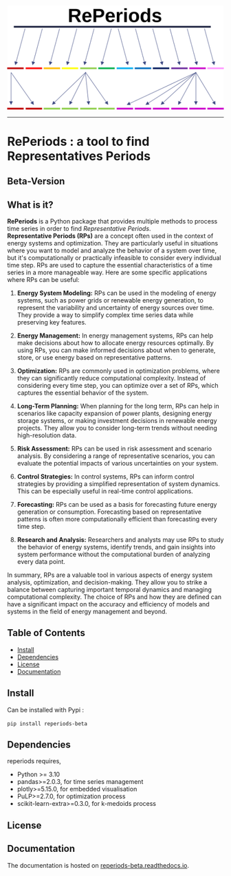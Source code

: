 <div align="center">
  <img src="https://raw.githubusercontent.com/RobinsonBeaucour/reperiods-beta/beta/docs/images/logo.svg"><br>
</div>


-----------------

# RePeriods : a tool to find Representatives Periods
## Beta-Version

## What is it?

**RePeriods** is a Python package that provides multiple methods to process time series in order to find *Representative Periods*. <br>
**Representative Periods (RPs)** are a concept often used in the context of energy systems and optimization. They are particularly useful in situations where you want to model and analyze the behavior of a system over time, but it's computationally or practically infeasible to consider every individual time step. RPs are used to capture the essential characteristics of a time series in a more manageable way. Here are some specific applications where RPs can be useful:

1. **Energy System Modeling:** RPs can be used in the modeling of energy systems, such as power grids or renewable energy generation, to represent the variability and uncertainty of energy sources over time. They provide a way to simplify complex time series data while preserving key features.

2. **Energy Management:** In energy management systems, RPs can help make decisions about how to allocate energy resources optimally. By using RPs, you can make informed decisions about when to generate, store, or use energy based on representative patterns.

3. **Optimization:** RPs are commonly used in optimization problems, where they can significantly reduce computational complexity. Instead of considering every time step, you can optimize over a set of RPs, which captures the essential behavior of the system.

4. **Long-Term Planning:** When planning for the long term, RPs can help in scenarios like capacity expansion of power plants, designing energy storage systems, or making investment decisions in renewable energy projects. They allow you to consider long-term trends without needing high-resolution data.

5. **Risk Assessment:** RPs can be used in risk assessment and scenario analysis. By considering a range of representative scenarios, you can evaluate the potential impacts of various uncertainties on your system.

6. **Control Strategies:** In control systems, RPs can inform control strategies by providing a simplified representation of system dynamics. This can be especially useful in real-time control applications.

7. **Forecasting:** RPs can be used as a basis for forecasting future energy generation or consumption. Forecasting based on representative patterns is often more computationally efficient than forecasting every time step.

8. **Research and Analysis:** Researchers and analysts may use RPs to study the behavior of energy systems, identify trends, and gain insights into system performance without the computational burden of analyzing every data point.

In summary, RPs are a valuable tool in various aspects of energy system analysis, optimization, and decision-making. They allow you to strike a balance between capturing important temporal dynamics and managing computational complexity. The choice of RPs and how they are defined can have a significant impact on the accuracy and efficiency of models and systems in the field of energy management and beyond.


## Table of Contents

- [Install](#Install)
- [Dependencies](#dependencies)
- [License](#license)
- [Documentation](#documentation)

## Install
Can be installed with Pypi :

`pip install reperiods-beta`

## Dependencies

reperiods requires,

* Python >= 3.10
* pandas>=2.0.3, for time series management
* plotly>=5.15.0, for embedded visualisation
* PuLP>=2.7.0, for optimization process
* scikit-learn-extra>=0.3.0, for k-medoids process

## License

## Documentation

The documentation is hosted on [reperiods-beta.readthedocs.io](https://reperiods-beta.readthedocs.io/en/latest/).
